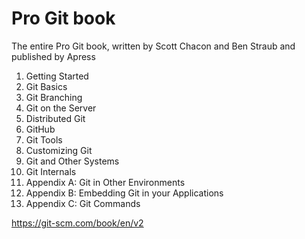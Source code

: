 # Pro Git book

The entire Pro Git book, written by Scott Chacon and Ben Straub and published by Apress

1. Getting Started
2. Git Basics
3. Git Branching
4. Git on the Server
5. Distributed Git
6. GitHub
7. Git Tools
8. Customizing Git
9. Git and Other Systems
10. Git Internals
11. Appendix A: Git in Other Environments
12. Appendix B: Embedding Git in your Applications
13. Appendix C: Git Commands

https://git-scm.com/book/en/v2

